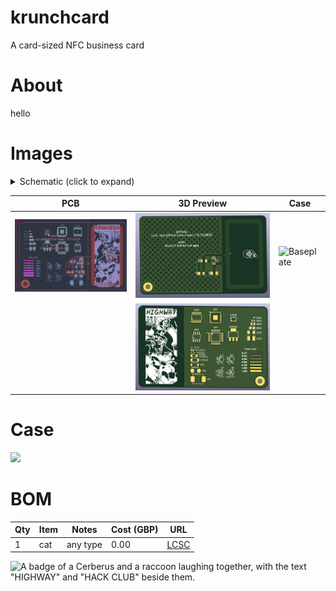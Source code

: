 # krunchcard
A card-sized NFC business card

# About
hello 

# Images

<details>
<summary>Schematic (click to expand)</summary>

| Schematic |
|-----------|
| ![Schematic](assets/schematic.png) |

</details>

| PCB | 3D Preview | Case |
|-----|------------|------|
| ![PCB](assets/pcb.png) | ![3D-Front](assets/3dfront.png) | ![Baseplate](assets/cad-v1.png) |
| | ![3D-Back](assets/3dback.png) | |

# Case

 ![](assets/case.png)

# BOM
| Qty | Item                               | Notes                             | Cost (GBP) | URL                                                                                  |
|-----|------------------------------------|-----------------------------------|------------|--------------------------------------------------------------------------------------|
| 1   | cat                                | any type                       | 0.00       | [LCSC](https://lcsc.com)                 |

![A badge of a Cerberus and a raccoon laughing together, with the text "HIGHWAY" and "HACK CLUB" beside them.](https://hc-cdn.hel1.your-objectstorage.com/s/v3/0bbcca68ffa3845300bb76940f8ad91fd53d2d68_06-30-2025-1618.png)
